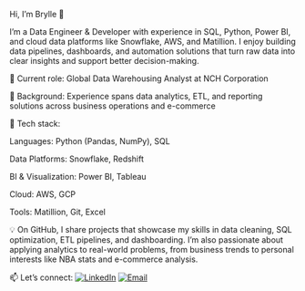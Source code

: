 Hi, I’m Brylle 👋

I’m a Data Engineer & Developer with experience in SQL, Python, Power BI, and cloud data platforms like Snowflake, AWS, and Matillion. I enjoy building data pipelines, dashboards, and automation solutions that turn raw data into clear insights and support better decision-making.

🔹 Current role: Global Data Warehousing Analyst at NCH Corporation

🔹 Background: Experience spans data analytics, ETL, and reporting solutions across business operations and e-commerce

🔹 Tech stack:

Languages: Python (Pandas, NumPy), SQL

Data Platforms: Snowflake, Redshift

BI & Visualization: Power BI, Tableau

Cloud: AWS, GCP

Tools: Matillion, Git, Excel

💡 On GitHub, I share projects that showcase my skills in data cleaning, SQL optimization, ETL pipelines, and dashboarding. I’m also passionate about applying analytics to real-world problems, from business trends to personal interests like NBA stats and e-commerce analysis.

📫 Let’s connect: [![LinkedIn](https://img.shields.io/badge/LinkedIn-blue?logo=linkedin&logoColor=white)](https://www.linkedin.com/in/erishb/) [![Email](https://img.shields.io/badge/Email-red?logo=gmail&logoColor=white)](mailto:erishbrylle@gmail.com)
